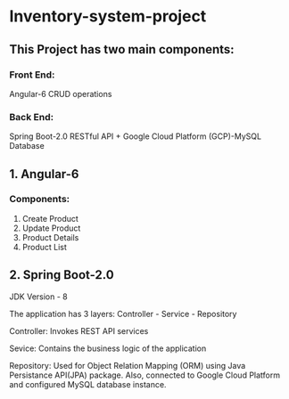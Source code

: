 # Inventory-system-project

## This Project has two main components:
### <b>Front End:</b> 

Angular-6 CRUD operations 

### <b>Back End:</b> 

Spring Boot-2.0 RESTful API + Google Cloud Platform (GCP)-MySQL Database

## 1. Angular-6 
### Components: ###

1. Create Product
2. Update Product
3. Product Details
4. Product List

## 2. Spring Boot-2.0

JDK Version - 8

The application has 3 layers: Controller - Service - Repository

Controller: Invokes REST API services

Sevice: Contains the business logic of the application

Repository: Used for Object Relation Mapping (ORM) using Java Persistance API(JPA) package. Also, connected to Google Cloud Platform and configured MySQL database instance.
